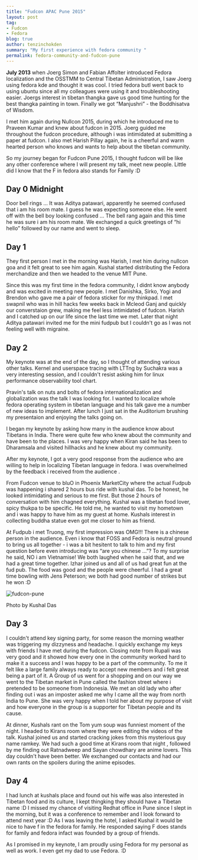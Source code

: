 ```yaml
---
title: "Fudcon APAC Pune 2015"
layout: post
tag:
- Fudcon
- Fedora
blog: true
author: tenzinchokden
summary: "My first experience with fedora community "
permalink: fedora-community-and-fudcon-pune
---
```


**July 2013** when Joerg Simon and Fabian Affolter introduced Fedora localization and the OSSTMM to Central Tibetan Administration, I saw Joerg using fedora kde and thought it was cool. I tried fedora butI went back to using ubuntu since all my colleagues were using it and troubleshooting easier. Joergs interest in tibetan thangka gave us good time hunting for the best thangka painting in town. Finally we got “Manjushri” - the Boddhisatva of Wisdom. 

I met him again during Nullcon 2015, during which he introduced me to Praveen Kumar and knew about fudcon in 2015. Joerg guided me throughout the fudcon procedure, although i was intimidated at submitting a paper at fudcon. I also met Harish Pillay again, he is a cheerful and warm hearted person who knows and wants to help about the tibetan community.

So my journey began for Fudcon Pune 2015, I thought fudcon will be like any other conference where I will present my talk, meet new people. Little did I know that the F in fedora also stands for Family :D


## Day 0 Midnight

Door bell rings ... 
It was Aditya patawari, apparently he seemed confused that i am his room mate. I guess he was expecting someone else. He went off with the bell boy looking
confused ...
The bell rang again and this time he was sure i am his room mate. We exchanged a quick greetings of “hi hello” followed by our name and went to sleep.


## Day 1

They first person I met in the morning was Harish, I met him during nullcon goa and it felt great to see him again. Kushal started distributing the Fedora merchandize and then we headed to the venue MIT Pune.

Since this was my first time in the fedora community, I didnt know anybody and was excited in meeting new people.
I met Danishka, Sirko, Yogi and  Brendon who gave me a pair of fedora sticker for my thinkpad.
I met swapnil who was in hill hacks few weeks back in Mcleod Ganj and quickly our converstaion grew, making me feel less intimidated of fudcon.  Harish and I catched up on our life since the last time we met. 
Later that night Aditya patawari invited me for the mini fudpub but I couldn't go as I was not feeling well with migraine.


## Day 2

My keynote was at the end of the day, so I thought of attending various other talks. Kernel and userspace tracing with LTTng by Suchakra was a very interesting session, and I couldn't resist asking him for linux performance observability tool chart. 

Pravin's talk on nuts and bolts of fedora internationalization and globalization was the talk I was looking for. I wanted to localize  whole fedora operating system in tibetan language and his talk gave me a number of new ideas to implement. After lunch I just sat in the Auditorium brushing my presentaion and enjoying the talks going on.

I began my keynote by asking how many in the audience know about Tibetans in India. There were quite few who knew about the community and  have been to the places. I was very happy when Kiran said he has been to Dharamsala and visited hillhacks and he knew about my community.

After my keynote, I got a very good response from the audience who are willing to help in localizing Tibetan language in fedora. I was overwhelmed by the feedback i received from the audience .

From Fudcon venue to bluO in Phoenix MarketCity where the actual Fudpub was happening i shared 2 hours bus ride with kushal das.
To be honest, he looked intimidating and serious to me first. But those 2 hours of conversation with him chagned everything. Kushal was a tibetan food lover, spicy thukpa to be specific. He told me, he wanted to visit my hometown and i was happy to have him as my guest at home. Kushals interest in collecting buddha statue even got me closer to him as friend.

At Fudpub i met Truong, my first impression was OMG!!! There is a chinese person in the audience. Even i know that FOSS and Fedora is neutral ground to bring us all together - i was a bit hesitent to talk to him and my first question before even introducing was “are you chinese ...”? To my surprise he said, NO i am
Vietnamise! We both laughed when he said that, and we had a great time together. Izhar joined us and all of us had great fun at the fud pub. The food was good and the people were cheerful. I had a great time bowling with Jens Peterson; we both had good number of strikes but he won :D

![fudcon-pune]({{site.url}}assets/images/posts/fudcon-pune/fudcon-pune.jpg)
<figcaption class="caption">Photo by Kushal Das</figcaption>

## Day 3

I couldn't attend key signing party, for some reason the morning weather was triggering my dizzyness and headache. I quickly exchange my keys with friends I have met during the fudcon.
Closing note from Rupali was very good and it showed how every one in the community worked hard to make it a success and I was happy to be a part of the community. To me it felt like a large family always ready to accept new members and i felt great being a part of it.
A Group of us  went for a shopping and on our way we went to the Tibetan market in Pune called the fashion street where i pretended to be someone from Indonesia. We met an old lady who after finding out i was an imposter asked me why I came all the way from north India to Pune.
She was very happy when I told her about my purpose of visit and how everyone in the group is a supporter for Tibetan people and its cause.

At dinner, Kushals rant on the Tom yum soup was funniest moment of the night. I headed to Kirans room where they were editing the videos of the talk.
Kushal joined us and started cracking jokes from this mysterious guy name ramkey. We had such a good time at Kirans room that night , followed by me finding out Ratnadweep and Sayan chowdhary are anime lovers. This day couldn't have been better. We exchanged our contacts and had our own rants on the spoilers during the anime episodes.


## Day 4

I had lunch at kushals place and found out his wife was also interested in Tibetan food and its culture, I kept thingking they should have a Tibetan name :D
I missed my chance of visiting Redhat office in Pune since I slept in the morning, but it was a conference to remember and I look forward to attend next year :D
As I was leaving the hotel, I asked Kushal it would be nice to have f in the fedora for family. He responded saying F does stands for family and fedora infact was founded by a group of friends.

As I promised in my keynote, I am proudly using Fedora for my personal as well as work. I even get my dad to use Fedora. :D
